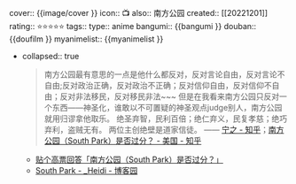 cover:: {{image/cover }}
icon:: 📺
also:: 南方公园
created:: [[20221201]]
rating:: ⭐⭐⭐⭐⭐
tags:: 
type:: anime
bangumi:: {{bangumi }} 
douban:: {{doufilm }}
myanimelist:: {{myanimelist }}

- collapsed:: true
  > 南方公园最有意思的一点是他什么都反对，反对言论自由，反对言论不自由;反对政治正确，反对政治不正确；反对信仰自由，反对信仰不自由；反对非法移民，反对移民非法~~~
  但是在我看来南方公园只反对一个东西——神圣化，谁敢以不可置疑的神圣观点judge别人，南方公园就用归谬拿他取乐。
  绝圣弃智，民利百倍；绝仁弃义，民复孝慈；绝巧弃利，盗贼无有。
  两位主创绝壁是道家信徒。
  —— [宁之 - 知乎](http://www.zhihu.com/people/li-zhu-60-20)；[南方公园（South Park）是否过分？ - 美国 - 知乎](https://web.archive.org/web/20161001101342/http://www.zhihu.com/question/19945000)
  - [贴个高票回答「南方公园（South Park）是否过分？」](https://bgm.tv/subject/topic/23779)
  - [South Park  - _Heidi - 博客园](https://www.cnblogs.com/stanmarsh/p/southpark.html)